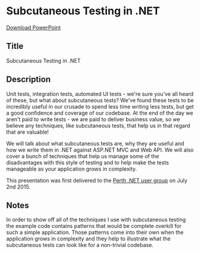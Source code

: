 Subcutaneous Testing in .NET
========================================================

[Download PowerPoint](https://github.com/robdmoore/SubcutaneousTestsPresentation/raw/master/Presentation.pptx)

Title
-----
Subcutaneous Testing in .NET

Description
-----------

Unit tests, integration tests, automated UI tests - we're sure you've all heard of these, but what about subcutaneous tests? We've found these tests to be incredibly useful in our crusade to spend less time writing less tests, but get a good confidence and coverage of our codebase. At the end of the day we aren't paid to write tests - we are paid to deliver business value, so we believe any techniques, like subcutaneous tests, that help us in that regard that are valuable!

We will talk about what subcutaneous tests are, why they are useful and how we write them in .NET against ASP.NET MVC and Web API. We will also cover a bunch of techniques that help us manage some of the disadvantages with this style of testing and to help make the tests manageable as your application grows in complexity.

This presentation was first delivered to the [Perth .NET user group](http://www.meetup.com/PerthDotNet/events/223510992/) on July 2nd 2015.

Notes
-----

In order to show off all of the techniques I use with subcutaneous testing the example code contains patterns that would be complete overkill for such a simple application. Those patterns come into their own when the application grows in complexity and they help to illustrate what the subcutaneous tests can look like for a non-trivial codebase.
